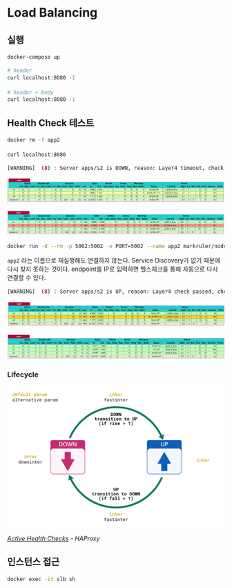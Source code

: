 # Load Balancing

## 실행

```sh
docker-compose up
```

```sh
# header
curl localhost:8080 -I

# header + body
curl localhost:8080 -i
```

## Health Check 테스트

```sh
docker rm -f app2

curl localhost:8080
```

```sh
[WARNING]  (8) : Server apps/s2 is DOWN, reason: Layer4 timeout, check duration: 2000ms. 2 active and 0 backup servers left. 1 sessions active, 0 requeued, 0 remaining in queue.
```

![Going Down](../../images/haproxy/1-going-down.png)

![Down](../../images/haproxy/2-down.png)

```sh
docker run -d --rm -p 5002:5002 -e PORT=5002 --name app2 markruler/nodejs-hello-world
```

`app2` 라는 이름으로 재실행해도 연결하지 않는다.
Service Discovery가 없기 때문에 다시 찾지 못하는 것이다.
endpoint를 IP로 입력하면 헬스체크를 통해 자동으로 다시 연결할 수 있다.

```sh
[WARNING]  (8) : Server apps/s2 is UP, reason: Layer4 check passed, check duration: 0ms. 3 active and 0 backup servers online. 0 sessions requeued, 0 total in queue.
```

![Going UP](../../images/haproxy/3-going-up.png)

![Up](../../images/haproxy/4-up.png)

### Lifecycle

![Lifecycle](../../images/haproxy/haproxy-health-check.png)

*[Active Health Checks](https://www.haproxy.com/documentation/hapee/2-5r1//load-balancing/health-checking/active-health-checks/) - HAProxy*

## 인스턴스 접근

```sh
docker exec -it slb sh
```
